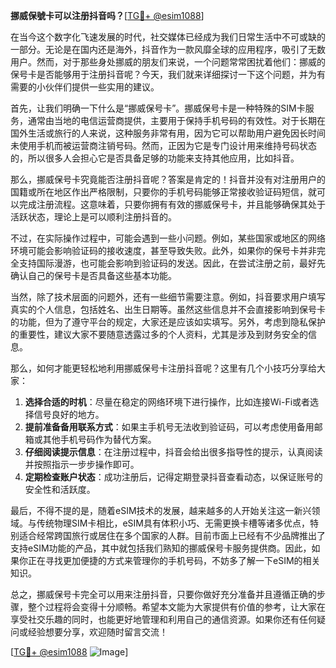 **挪威保號卡可以注册抖音吗？**[[TG💪+ @esim1088](https://t.me/s/esim1088)]

在当今这个数字化飞速发展的时代，社交媒体已经成为我们日常生活中不可或缺的一部分。无论是在国内还是海外，抖音作为一款风靡全球的应用程序，吸引了无数用户。然而，对于那些身处挪威的朋友们来说，一个问题常常困扰着他们：挪威的保号卡是否能够用于注册抖音呢？今天，我们就来详细探讨一下这个问题，并为有需要的小伙伴们提供一些实用的建议。

首先，让我们明确一下什么是“挪威保号卡”。挪威保号卡是一种特殊的SIM卡服务，通常由当地的电信运营商提供，主要用于保持手机号码的有效性。对于长期在国外生活或旅行的人来说，这种服务非常有用，因为它可以帮助用户避免因长时间未使用手机而被运营商注销号码。然而，正因为它是专门设计用来维持号码状态的，所以很多人会担心它是否具备足够的功能来支持其他应用，比如抖音。

那么，挪威保号卡究竟能否注册抖音呢？答案是肯定的！抖音并没有对注册用户的国籍或所在地区作出严格限制，只要你的手机号码能够正常接收验证码短信，就可以完成注册流程。这意味着，只要你拥有有效的挪威保号卡，并且能够确保其处于活跃状态，理论上是可以顺利注册抖音的。

不过，在实际操作过程中，可能会遇到一些小问题。例如，某些国家或地区的网络环境可能会影响验证码的接收速度，甚至导致失败。此外，如果你的保号卡并非完全支持国际漫游，也可能会影响到验证码的发送。因此，在尝试注册之前，最好先确认自己的保号卡是否具备这些基本功能。

当然，除了技术层面的问题外，还有一些细节需要注意。例如，抖音要求用户填写真实的个人信息，包括姓名、出生日期等。虽然这些信息并不会直接影响到保号卡的功能，但为了遵守平台的规定，大家还是应该如实填写。另外，考虑到隐私保护的重要性，建议大家不要随意透露过多的个人资料，尤其是涉及到财务安全的信息。

那么，如何才能更轻松地利用挪威保号卡注册抖音呢？这里有几个小技巧分享给大家：

1. **选择合适的时机**：尽量在稳定的网络环境下进行操作，比如连接Wi-Fi或者选择信号良好的地方。
2. **提前准备备用联系方式**：如果主手机号无法收到验证码，可以考虑使用备用邮箱或其他手机号码作为替代方案。
3. **仔细阅读提示信息**：在注册过程中，抖音会给出很多指导性的提示，认真阅读并按照指示一步步操作即可。
4. **定期检查账户状态**：成功注册后，记得定期登录抖音查看动态，以保证账号的安全性和活跃度。

最后，不得不提的是，随着eSIM技术的发展，越来越多的人开始关注这一新兴领域。与传统物理SIM卡相比，eSIM具有体积小巧、无需更换卡槽等诸多优点，特别适合经常跨国旅行或居住在多个国家的人群。目前市面上已经有不少品牌推出了支持eSIM功能的产品，其中就包括我们熟知的挪威保号卡服务提供商。因此，如果你正在寻找更加便捷的方式来管理你的手机号码，不妨多了解一下eSIM的相关知识。

总之，挪威保号卡完全可以用来注册抖音，只要你做好充分准备并且遵循正确的步骤，整个过程将会变得十分顺畅。希望本文能为大家提供有价值的参考，让大家在享受社交乐趣的同时，也能更好地管理和利用自己的通信资源。如果你还有任何疑问或经验想要分享，欢迎随时留言交流！

[[TG💪+ @esim1088](https://t.me/s/esim1088) ![Image](https://i.postimg.cc/4NQfJmqS/Snipaste-2025-05-13-00-14-12.png)]